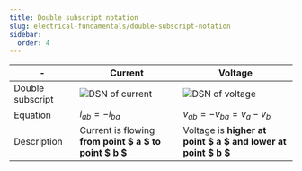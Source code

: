 ```yaml
---
title: Double subscript notation
slug: electrical-fundamentals/double-subscript-notation
sidebar:
  order: 4
---
```


| -                | Current                                                | Voltage                                                       |
| ---------------- | ------------------------------------------------------ | ------------------------------------------------------------- |
| Double subscript | ![DSN of current](/electrical/dsn-current.png)         | ![DSN of voltage](/electrical/dsn-voltage.png)                |
| Equation         | $i_{ab} = -i_{ba}$                                     | $v_{ab} = -v_{ba} = v_a - v_b$                                |
| Description      | Current is flowing **from point $ a $ to point $ b $** | Voltage is **higher at point $ a $ and lower at point $ b $** |
